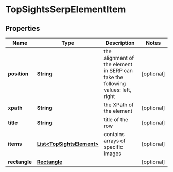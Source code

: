 

# TopSightsSerpElementItem


## Properties

| Name | Type | Description | Notes |
|------------ | ------------- | ------------- | -------------|
|**position** | **String** | the alignment of the element in SERP can take the following values: left, right |  [optional] |
|**xpath** | **String** | the XPath of the element |  [optional] |
|**title** | **String** | title of the row |  [optional] |
|**items** | [**List&lt;TopSightsElement&gt;**](TopSightsElement.md) | contains arrays of specific images |  [optional] |
|**rectangle** | [**Rectangle**](Rectangle.md) |  |  [optional] |



